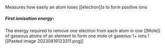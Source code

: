 Measures how easily an atom loses [[electron]]s to form positive ions

##### First ionisation energy:
The energy required to remove one electron from each atom in one [[Mole]] of gaseous atoms of an element to form one mole of gaseous 1+ ions
![[Pasted image 20230816123311.png]]
